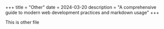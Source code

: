 +++
title = "Other"
date = 2024-03-20
description = "A comprehensive guide to modern web development practices and markdown usage"
+++


This is other file